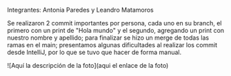 Integrantes:
Antonia Paredes
y Leandro Matamoros

Se realizaron 2 commit importantes por persona, cada uno en su branch, el primero con un print de "Hola mundo" y el segundo, agregando un print con nuestro nombre y apellido; para finalizar se hizo un merge de todas las ramas en el main; presentamos algunas dificultades al realizar los commit desde IntelliJ, por lo que se tuvo que hacer de forma manual.

<span>![</span><span>Aquí la descripción de la foto</span><span>]</span><span>(</span><span>aqui el enlace de la foto</span><span>)</span>
